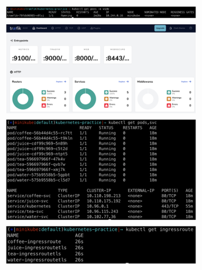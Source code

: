 ![alt text](image-2.png)

![alt text](image-1.png)

![alt text](image-3.png)

![alt text](image.png)
